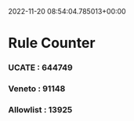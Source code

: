 2022-11-20 08:54:04.785013+00:00
# Rule Counter 
 ### UCATE : 644749

 ### Veneto : 91148

 ### Allowlist : 13925